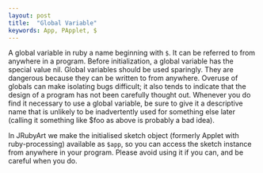 ```yaml
---
layout: post
title:  "Global Variable"
keywords: App, PApplet, $
---
```

A global variable in ruby a name beginning with `$`. It can be referred to from anywhere in a program. Before initialization, a global variable has the special value nil. Global variables should be used sparingly. They are dangerous because they can be written to from anywhere. Overuse of globals can make isolating bugs difficult; it also tends to indicate that the design of a program has not been carefully thought out. Whenever you do find it necessary to use a global variable, be sure to give it a descriptive name that is unlikely to be inadvertently used for something else later (calling it something like $foo as above is probably a bad idea).

In JRubyArt we make the initialised sketch object (formerly Applet with ruby-processing) available as `$app`, so you can access the sketch instance from anywhere in your program. Please avoid using it if you can, and be careful when you do.
